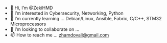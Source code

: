 - 👋 Hi, I’m @ZekiHMD
- 👀 I’m interested in Cybersecurity, Networking, Python 
- 🌱 I’m currently learning ... Debian/Linux, Ansible, Fabric, C/C++, STM32 Microprocessors 
- 💞️ I’m looking to collaborate on ...
- 📫 How to reach me ... zhamdovali@gmail.com

<!---
ZekiHMD/ZekiHMD is a ✨ special ✨ repository because its `README.md` (this file) appears on your GitHub profile.
You can click the Preview link to take a look at your changes.
--->
